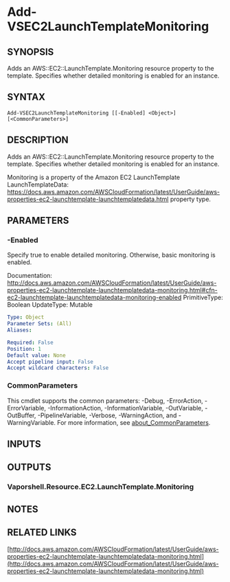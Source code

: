 # Add-VSEC2LaunchTemplateMonitoring

## SYNOPSIS
Adds an AWS::EC2::LaunchTemplate.Monitoring resource property to the template.
Specifies whether detailed monitoring is enabled for an instance.

## SYNTAX

```
Add-VSEC2LaunchTemplateMonitoring [[-Enabled] <Object>] [<CommonParameters>]
```

## DESCRIPTION
Adds an AWS::EC2::LaunchTemplate.Monitoring resource property to the template.
Specifies whether detailed monitoring is enabled for an instance.

Monitoring is a property of the Amazon EC2 LaunchTemplate LaunchTemplateData: https://docs.aws.amazon.com/AWSCloudFormation/latest/UserGuide/aws-properties-ec2-launchtemplate-launchtemplatedata.html property type.

## PARAMETERS

### -Enabled
Specify true to enable detailed monitoring.
Otherwise, basic monitoring is enabled.

Documentation: http://docs.aws.amazon.com/AWSCloudFormation/latest/UserGuide/aws-properties-ec2-launchtemplate-launchtemplatedata-monitoring.html#cfn-ec2-launchtemplate-launchtemplatedata-monitoring-enabled
PrimitiveType: Boolean
UpdateType: Mutable

```yaml
Type: Object
Parameter Sets: (All)
Aliases:

Required: False
Position: 1
Default value: None
Accept pipeline input: False
Accept wildcard characters: False
```

### CommonParameters
This cmdlet supports the common parameters: -Debug, -ErrorAction, -ErrorVariable, -InformationAction, -InformationVariable, -OutVariable, -OutBuffer, -PipelineVariable, -Verbose, -WarningAction, and -WarningVariable. For more information, see [about_CommonParameters](http://go.microsoft.com/fwlink/?LinkID=113216).

## INPUTS

## OUTPUTS

### Vaporshell.Resource.EC2.LaunchTemplate.Monitoring
## NOTES

## RELATED LINKS

[http://docs.aws.amazon.com/AWSCloudFormation/latest/UserGuide/aws-properties-ec2-launchtemplate-launchtemplatedata-monitoring.html](http://docs.aws.amazon.com/AWSCloudFormation/latest/UserGuide/aws-properties-ec2-launchtemplate-launchtemplatedata-monitoring.html)

